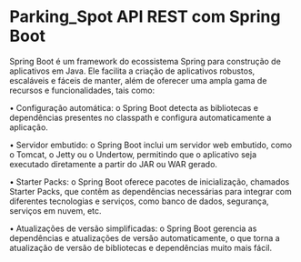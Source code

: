 # Parking_Spot API REST com Spring Boot

Spring Boot é um framework do ecossistema Spring para construção de aplicativos em Java. Ele facilita a criação de aplicativos robustos, escaláveis e fáceis de manter, além de oferecer uma ampla gama de recursos e funcionalidades, tais como:

•	Configuração automática: o Spring Boot detecta as bibliotecas e dependências presentes no classpath e configura automaticamente a aplicação.

•	Servidor embutido: o Spring Boot inclui um servidor web embutido, como o Tomcat, o Jetty ou o Undertow, permitindo que o aplicativo seja executado diretamente a partir do JAR ou WAR gerado.

•	Starter Packs: o Spring Boot oferece pacotes de inicialização, chamados Starter Packs, que contêm as dependências necessárias para integrar com diferentes tecnologias e serviços, como banco de dados, segurança, serviços em nuvem, etc.

•	Atualizações de versão simplificadas: o Spring Boot gerencia as dependências e atualizações de versão automaticamente, o que torna a atualização de versão de bibliotecas e dependências muito mais fácil.




